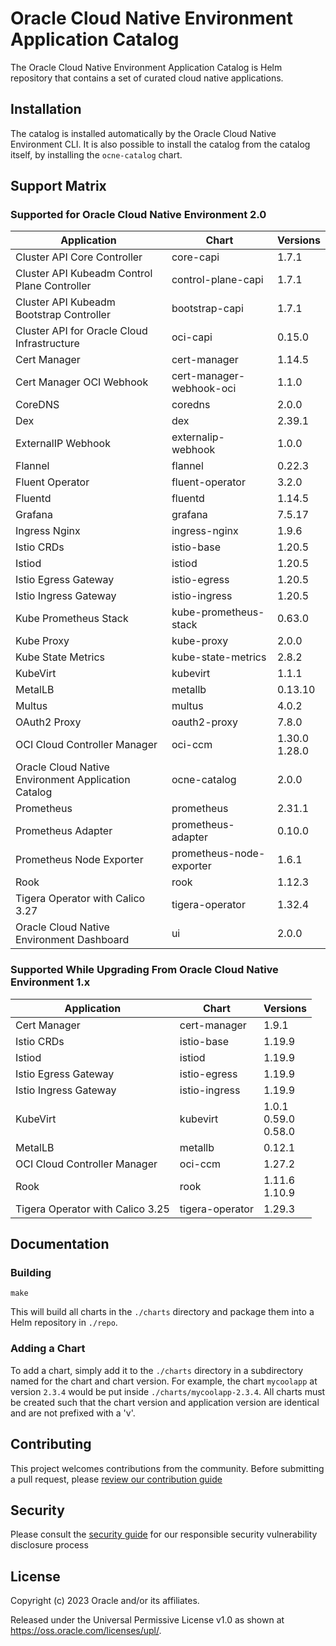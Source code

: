 # Oracle Cloud Native Environment Application Catalog

The Oracle Cloud Native Environment Application Catalog is Helm repository
that contains a set of curated cloud native applications.

## Installation

The catalog is installed automatically by the Oracle Cloud Native Environment
CLI.  It is also possible to install the catalog from the catalog itself, by
installing the `ocne-catalog` chart.

## Support Matrix

### Supported for Oracle Cloud Native Environment 2.0

| Application                                         | Chart                    | Versions |
|-----------------------------------------------------|--------------------------|----------|
| Cluster API Core Controller                         | core-capi                | 1.7.1    |
| Cluster API Kubeadm Control Plane Controller        | control-plane-capi       | 1.7.1    |
| Cluster API Kubeadm Bootstrap Controller            | bootstrap-capi           | 1.7.1    |
| Cluster API for Oracle Cloud Infrastructure         | oci-capi                 | 0.15.0   |
| Cert Manager                                        | cert-manager             | 1.14.5   |
| Cert Manager OCI Webhook                            | cert-manager-webhook-oci | 1.1.0    |
| CoreDNS                                             | coredns                  | 2.0.0    |
| Dex                                                 | dex                      | 2.39.1   |
| ExternalIP Webhook                                  | externalip-webhook       | 1.0.0    |
| Flannel                                             | flannel                  | 0.22.3   |
| Fluent Operator                                     | fluent-operator          | 3.2.0    |
| Fluentd                                             | fluentd                  | 1.14.5   |
| Grafana                                             | grafana                  | 7.5.17   |
| Ingress Nginx                                       | ingress-nginx            | 1.9.6    |
| Istio CRDs                                          | istio-base               | 1.20.5   |
| Istiod                                              | istiod                   | 1.20.5   |
| Istio Egress Gateway                                | istio-egress             | 1.20.5   |
| Istio Ingress Gateway                               | istio-ingress            | 1.20.5   |
| Kube Prometheus Stack                               | kube-prometheus-stack    | 0.63.0   |
| Kube Proxy                                          | kube-proxy               | 2.0.0    |
| Kube State Metrics                                  | kube-state-metrics       | 2.8.2    |
| KubeVirt                                            | kubevirt                 | 1.1.1    |
| MetalLB                                             | metallb                  | 0.13.10  |
| Multus                                              | multus                   | 4.0.2    |
| OAuth2 Proxy                                        | oauth2-proxy             | 7.8.0    |
| OCI Cloud Controller Manager                        | oci-ccm                  | 1.30.0<br>1.28.0 |
| Oracle Cloud Native Environment Application Catalog | ocne-catalog             | 2.0.0    |
| Prometheus                                          | prometheus               | 2.31.1   |
| Prometheus Adapter                                  | prometheus-adapter       | 0.10.0   |
| Prometheus Node Exporter                            | prometheus-node-exporter | 1.6.1    |
| Rook                                                | rook                     | 1.12.3   |
| Tigera Operator with Calico 3.27                    | tigera-operator          | 1.32.4   |
| Oracle Cloud Native Environment Dashboard           | ui                       | 2.0.0    |

### Supported While Upgrading From Oracle Cloud Native Environment 1.x

| Application | Chart | Versions |
|-------------|-------|----------|
| Cert Manager | cert-manager | 1.9.1 |
| Istio CRDs | istio-base | 1.19.9 |
| Istiod | istiod | 1.19.9 |
| Istio Egress Gateway | istio-egress | 1.19.9 |
| Istio Ingress Gateway | istio-ingress | 1.19.9 |
| KubeVirt | kubevirt | 1.0.1<br>0.59.0<br>0.58.0 |
| MetalLB | metallb | 0.12.1 |
| OCI Cloud Controller Manager | oci-ccm | 1.27.2 |
| Rook | rook | 1.11.6<br>1.10.9 |
| Tigera Operator with Calico 3.25 | tigera-operator | 1.29.3 |

## Documentation

### Building

```
make
```

This will build all charts in the `./charts` directory and package them into
a Helm repository in `./repo`.

### Adding a Chart

To add a chart, simply add it to the `./charts` directory in a subdirectory
named for the chart and chart version.  For example, the chart `mycoolapp` at
version `2.3.4` would be put inside `./charts/mycoolapp-2.3.4`.  All charts
must be created such that the chart version and application version are
identical and are not prefixed with a 'v'.

## Contributing


This project welcomes contributions from the community. Before submitting a pull request, please [review our contribution guide](./CONTRIBUTING.md)

## Security

Please consult the [security guide](./SECURITY.md) for our responsible security vulnerability disclosure process

## License

Copyright (c) 2023 Oracle and/or its affiliates.

Released under the Universal Permissive License v1.0 as shown at
<https://oss.oracle.com/licenses/upl/>.
